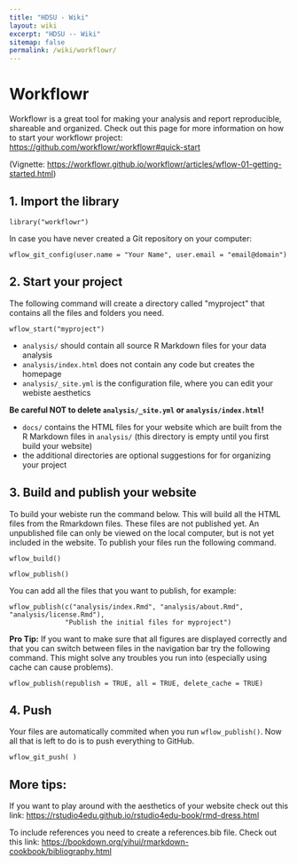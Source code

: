```yaml
---
title: "HDSU - Wiki"
layout: wiki
excerpt: "HDSU -- Wiki"
sitemap: false
permalink: /wiki/workflowr/
---
```



# Workflowr

Workflowr is a great tool for making your analysis and report reproducible,
shareable and organized. Check out this page for more information on how 
to start your workflowr project: https://github.com/workflowr/workflowr#quick-start

(Vignette: https://workflowr.github.io/workflowr/articles/wflow-01-getting-started.html)

## 1. Import the library

```
library("workflowr")
```

In case you have never created a Git repository on your computer:

```
wflow_git_config(user.name = "Your Name", user.email = "email@domain")
```

## 2. Start your project

The following command will create a directory called "myproject" that contains all the files and folders you need. 

```
wflow_start("myproject")
```

* `analysis/` should contain all source R Markdown files for your data analysis
* `analysis/index.html` does not contain any code but creates the homepage
* `analysis/_site.yml` is the configuration file, where you can edit your webiste aesthetics

**Be careful NOT to delete `analysis/_site.yml` or `analysis/index.html`!**

* `docs/` contains the HTML files for your website which are built from the R Markdown files in `analysis/` (this directory is empty until you first build your website)
* the additional directories are optional suggestions for for organizing your  project

## 3. Build and publish your website

To build your webiste run the command below. This will build all the HTML files from the Rmarkdown files. These files are not published yet. An unpublished file can only be viewed on the local computer, but is not yet included in the website. To publish your files run the following command.

```
wflow_build()
```

```
wflow_publish()
```

You can add all the files that you want to publish, for example:

```
wflow_publish(c("analysis/index.Rmd", "analysis/about.Rmd", "analysis/license.Rmd"),
              "Publish the initial files for myproject")
```

**Pro Tip:**
If you want to make sure that all figures are displayed correctly and
that you can switch between files in the navigation bar try the following command. This might solve any troubles you run into (especially using cache
can cause problems). 

```
wflow_publish(republish = TRUE, all = TRUE, delete_cache = TRUE)
```

## 4. Push

Your files are automatically commited when you run `wflow_publish()`. Now all
that is left to do is to push everything to GitHub.

```
wflow_git_push( )
```

## More tips:

If you want to play around with the aesthetics of your website check out
this link: https://rstudio4edu.github.io/rstudio4edu-book/rmd-dress.html

To include references you need to create a references.bib file. Check out
this link: https://bookdown.org/yihui/rmarkdown-cookbook/bibliography.html